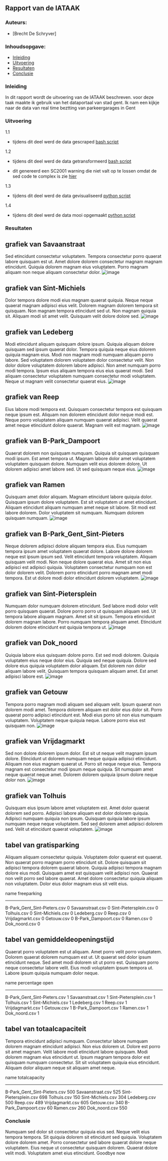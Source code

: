 ## Rapport van de IATAAK
### Auteurs:
 - [Brecht De Schryver]
### Inhoudsopgave:
 - [Inleiding](#inleiding)
 - [Uitvoering](#uitvoering)
 - [Resultaten](#resultaten)
 - [Conclusie](#conclusie)
### Inleiding
In dit rapport wordt de uitvoering van de IATAAK beschreven. voor deze taak maakte ik gebruik van het dataportaal van stad gent. Ik nam een kijkje naar de data van real time beztting van parkeergarages in Gent
### Uitvoering
1.1
 - tijdens dit deel werd de data gescraped
[bash script](https://github.com/BrechtDeSchryver/iataak/blob/main/scripts/webscraper.sh)

1.2
 - tijdens dit deel werd de data getransformeerd
[bash script](https://github.com/BrechtDeSchryver/iataak/blob/main/scripts/transform.sh)

 - dit genereerd een SC2001 warning die niet valt op te lossen omdat de sed code te complex is zie [hier](https://www.shellcheck.net/wiki/SC2001)

1.3
 - tijdens dit deel werd de data gevisualiseerd
[python script](https://github.com/BrechtDeSchryver/iataak/blob/main/scripts/analyse.py)

1.4
 - tijdens dit deel werd de data mooi opgemaakt
[python script](https://github.com/BrechtDeSchryver/iataak/blob/main/scripts/report.py)
### Resultaten
## grafiek van Savaanstraat
Sed etincidunt consectetur voluptatem. Tempora consectetur porro quaerat labore quisquam est ut. Amet dolore dolorem consectetur magnam magnam etincidunt. Quiquia dolorem magnam eius voluptatem. Porro magnam aliquam non neque aliquam consectetur dolor.
![image](https://github.com/BrechtDeSchryver/iataak/blob/main/csvimage/Savaanstraat.csv.png)
## grafiek van Sint-Michiels
Dolor tempora dolore modi eius magnam quaerat quiquia. Neque neque quaerat magnam adipisci eius velit. Dolorem magnam dolorem tempora sit quisquam. Non magnam tempora etincidunt sed ut. Non magnam quiquia sit. Aliquam modi sit amet velit. Quisquam velit dolore dolore sed.
![image](https://github.com/BrechtDeSchryver/iataak/blob/main/csvimage/Sint-Michiels.csv.png)
## grafiek van Ledeberg
Modi etincidunt aliquam quisquam dolore ipsum. Quiquia aliquam dolore quisquam sed ipsum quaerat dolor. Tempora quiquia neque eius dolorem quiquia magnam eius. Modi non magnam modi numquam aliquam porro labore. Sed voluptatem dolorem voluptatem dolor consectetur velit. Non dolor dolore voluptatem dolorem labore adipisci. Non amet numquam porro modi tempora. Ipsum eius aliquam tempora eius eius quaerat modi. Sed aliquam consectetur voluptatem numquam consectetur modi voluptatem. Neque ut magnam velit consectetur quaerat eius.
![image](https://github.com/BrechtDeSchryver/iataak/blob/main/csvimage/Ledeberg.csv.png)
## grafiek van Reep
Eius labore modi tempora est. Quisquam consectetur tempora est quisquam neque ipsum est. Aliquam non dolorem etincidunt dolor neque modi est. Neque porro voluptatem aliquam numquam quaerat adipisci. Velit quaerat amet neque etincidunt dolore quaerat. Magnam velit est magnam.
![image](https://github.com/BrechtDeSchryver/iataak/blob/main/csvimage/Reep.csv.png)
## grafiek van B-Park_Dampoort
Quaerat dolorem non quisquam numquam. Quiquia sit quisquam quisquam modi ipsum. Est amet tempora ut. Magnam labore dolor amet voluptatem voluptatem quisquam dolore. Numquam velit eius dolorem dolore. Ut dolorem adipisci amet labore sed. Ut sed quisquam neque eius.
![image](https://github.com/BrechtDeSchryver/iataak/blob/main/csvimage/B-Park_Dampoort.csv.png)
## grafiek van Ramen
Quisquam amet dolor aliquam. Magnam etincidunt labore quiquia dolor. Quisquam ipsum dolore voluptatem. Est sit voluptatem ut amet etincidunt. Aliquam etincidunt aliquam numquam amet neque sit labore. Sit modi est labore dolorem. Dolor voluptatem sit numquam. Numquam dolorem quisquam numquam.
![image](https://github.com/BrechtDeSchryver/iataak/blob/main/csvimage/Ramen.csv.png)
## grafiek van B-Park_Gent_Sint-Pieters
Neque dolorem adipisci dolore aliquam tempora eius. Eius numquam tempora ipsum amet voluptatem quaerat dolore. Labore dolore dolorem neque est ipsum ipsum sed. Velit etincidunt tempora voluptatem. Aliquam quisquam velit modi. Non neque dolore quaerat eius. Amet sit non eius adipisci est adipisci quiquia. Voluptatem consectetur numquam non est dolor dolorem velit. Dolorem porro etincidunt porro magnam amet modi tempora. Est ut dolore modi dolor etincidunt dolorem voluptatem.
![image](https://github.com/BrechtDeSchryver/iataak/blob/main/csvimage/B-Park_Gent_Sint-Pieters.csv.png)
## grafiek van Sint-Pietersplein
Numquam dolor numquam dolorem etincidunt. Sed labore modi dolor velit porro quisquam quaerat. Dolore porro porro ut quisquam aliquam sed. Ut tempora labore aliquam magnam. Amet sit sit ipsum. Tempora etincidunt dolorem magnam labore. Porro numquam tempora aliquam amet. Etincidunt dolorem dolore etincidunt est quiquia tempora ut.
![image](https://github.com/BrechtDeSchryver/iataak/blob/main/csvimage/Sint-Pietersplein.csv.png)
## grafiek van Dok_noord
Quiquia labore eius quisquam dolore porro. Est sed modi dolorem. Quiquia voluptatem eius neque dolor eius. Quiquia sed neque quiquia. Dolore sed dolore eius quiquia voluptatem dolor aliquam. Est dolorem non dolor aliquam labore velit. Quisquam tempora quisquam aliquam amet. Est amet adipisci labore est.
![image](https://github.com/BrechtDeSchryver/iataak/blob/main/csvimage/Dok_noord.csv.png)
## grafiek van Getouw
Tempora porro magnam modi aliquam sed aliquam velit. Ipsum quaerat non dolorem modi amet. Tempora dolorem aliquam est dolor eius dolor sit. Porro quaerat porro adipisci etincidunt est. Modi eius porro sit non eius numquam voluptatem. Voluptatem neque quiquia neque. Labore porro eius est quisquam non.
![image](https://github.com/BrechtDeSchryver/iataak/blob/main/csvimage/Getouw.csv.png)
## grafiek van Vrijdagmarkt
Sed non dolore dolorem ipsum dolor. Est sit ut neque velit magnam ipsum dolore. Etincidunt ut dolorem numquam neque quiquia adipisci etincidunt. Aliquam non eius magnam quaerat ut. Porro sit neque neque eius. Tempora magnam est consectetur modi ipsum neque quiquia. Sit numquam amet neque quaerat neque amet. Dolorem dolorem quiquia ipsum dolore neque dolor non.
![image](https://github.com/BrechtDeSchryver/iataak/blob/main/csvimage/Vrijdagmarkt.csv.png)
## grafiek van Tolhuis
Quisquam eius ipsum labore amet voluptatem est. Amet dolor quaerat dolorem sed porro. Adipisci labore aliquam est dolor dolorem quiquia. Adipisci numquam quiquia non ipsum. Quisquam quiquia labore ipsum numquam neque neque voluptatem. Sed sed dolorem amet adipisci dolorem sed. Velit ut etincidunt quaerat voluptatem.
![image](https://github.com/BrechtDeSchryver/iataak/blob/main/csvimage/Tolhuis.csv.png)
## tabel van gratisparking
Aliquam aliquam consectetur quiquia. Voluptatem dolor quaerat est quaerat. Non quaerat porro magnam porro etincidunt sit. Dolore quisquam sit adipisci tempora dolorem quaerat labore. Quiquia adipisci tempora magnam dolore eius modi. Quisquam amet est quisquam velit adipisci non. Quaerat non velit porro sed labore quaerat. Amet dolore consectetur quiquia aliquam non voluptatem. Dolor eius dolor magnam eius sit velit eius.

name                            freeparking
----------------------------  -------------
B-Park_Gent_Sint-Pieters.csv              0
Savaanstraat.csv                          0
Sint-Pietersplein.csv                     0
Tolhuis.csv                               0
Sint-Michiels.csv                         0
Ledeberg.csv                              0
Reep.csv                                  0
Vrijdagmarkt.csv                          0
Getouw.csv                                0
B-Park_Dampoort.csv                       0
Ramen.csv                                 0
Dok_noord.csv                             0
## tabel van gemiddeldeopeningstijd
Quaerat porro voluptatem est ut aliquam. Amet porro velit porro voluptatem. Dolorem quaerat dolorem numquam est ut. Ut quaerat sed dolor ipsum etincidunt neque. Sed amet modi dolorem sit ut porro est. Quisquam porro neque consectetur labore velit. Eius modi voluptatem ipsum tempora ut. Labore ipsum quiquia numquam dolor neque.

name                            percentage open
----------------------------  -----------------
B-Park_Gent_Sint-Pieters.csv                  1
Savaanstraat.csv                              1
Sint-Pietersplein.csv                         1
Tolhuis.csv                                   1
Sint-Michiels.csv                             1
Ledeberg.csv                                  1
Reep.csv                                      1
Vrijdagmarkt.csv                              1
Getouw.csv                                    1
B-Park_Dampoort.csv                           1
Ramen.csv                                     1
Dok_noord.csv                                 1
## tabel van totaalcapaciteit
Tempora etincidunt adipisci numquam. Consectetur labore numquam dolorem magnam etincidunt adipisci. Non eius dolorem ut. Dolore est porro sit amet magnam. Velit labore modi etincidunt labore quisquam. Modi dolorem magnam eius etincidunt ut. Ipsum magnam tempora dolor est quisquam numquam consectetur. Sit sit voluptatem quiquia eius etincidunt. Aliquam dolor aliquam neque sit aliquam amet neque.

name                            totalcapacity
----------------------------  ---------------
B-Park_Gent_Sint-Pieters.csv              500
Savaanstraat.csv                          525
Sint-Pietersplein.csv                     698
Tolhuis.csv                               150
Sint-Michiels.csv                         304
Ledeberg.csv                              500
Reep.csv                                  489
Vrijdagmarkt.csv                          605
Getouw.csv                                340
B-Park_Dampoort.csv                        60
Ramen.csv                                 260
Dok_noord.csv                             550
### Conclusie
Numquam sed dolor sit consectetur quiquia eius sed. Neque velit eius tempora tempora. Sit quiquia dolorem sit etincidunt sed quiquia. Voluptatem dolore dolorem amet. Porro consectetur sed labore quaerat dolore neque voluptatem. Eius neque ut consectetur quisquam dolorem. Quaerat dolore velit modi. Voluptatem amet eius etincidunt.
Goodbye now